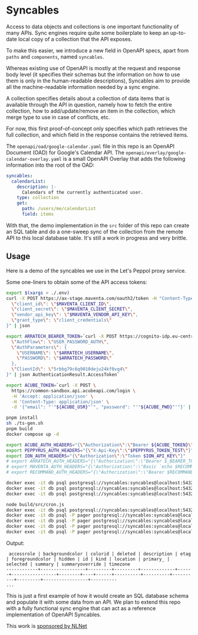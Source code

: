 # Syncables

Access to data objects and collections is one important functionality of many APIs. Sync engines require quite some boilerplate to keep an up-to-date local copy of a collection that the API exposes.

To make this easier, we introduce a new field in OpenAPI specs, apart from `paths` and `components`, named `syncables`.

Whereas existing use of OpenAPI is mostly at the request and response body level (it specifies their schemas but the information on how to use them is only in the human-readable descriptions), Syncables aim to provide all the machine-readable information needed by a sync engine.

A collection specifies details about a collection of data items that is available through the API in question,
namely how to fetch the entire collection, how to add/update/remove an item in the collection, which merge type to use in case of conflicts, etc.

For now, this first proof-of-concept only specifies which path retrieves the full collection, and which field in the response contains the retrieved items.

The `openapi/oad/google-calendar.yaml` file in this repo is an OpenAPI Document (OAD) for Google's Calendar API.
The `openapi/overlay/google-calendar-overlay.yaml` is a small OpenAPI Overlay that adds the following information into the root of the OAD:
```yaml
syncables:
  calendarList:
    description: |-
      Calendars of the currently authenticated user.
    type: collection
    get:
      path: /users/me/calendarList
      field: items
```
With that, the demo implementation in the `src` folder of this repo can create an SQL table and do a one-sweep sync of the collection from the remote API to this local database table.
It's still a work in progress and very brittle.

## Usage
Here is a demo of the syncables we use in the Let's Peppol proxy service.

Some one-liners to obtain some of the API access tokens:
```sh
export $(xargs < ./.env)
curl -X POST https://ax-stage.maventa.com/oauth2/token -H "Content-Type: application/json" -d "{
  \"client_id\": \"$MAVENTA_CLIENT_ID\",
  \"client_secret\": \"$MAVENTA_CLIENT_SECRET\",
  \"vendor_api_key\": \"$MAVENTA_VENDOR_API_KEY\",
  \"grant_type\": \"client_credentials\"
}" | json

export ARRATECH_BEARER_TOKEN=`curl -X POST https://cognito-idp.eu-central-1.amazonaws.com/ -H "Content-Type: application/x-amz-json-1.1" -H "X-Amz-Target: AWSCognitoIdentityProviderService.InitiateAuth" -d "{                                 
  \"AuthFlow\": \"USER_PASSWORD_AUTH\",
  \"AuthParameters\": {
    \"USERNAME\": \"$ARRATECH_USERNAME\",
    \"PASSWORD\": \"$ARRATECH_PASSWORD\"
  },                                          
  \"ClientId\": \"5rbbg79c6q9010deju24kf0vq4\"
}" | json AuthenticationResult.AccessToken`

export ACUBE_TOKEN=`curl -X POST \
  https://common-sandbox.api.acubeapi.com/login \
  -H 'Accept: application/json' \
  -H 'Content-Type: application/json' \
  -d '{"email": "'"${ACUBE_USR}"'", "password": "'"${ACUBE_PWD}"'"}' | json token`
```

```sh
pnpm install
sh ./ts-gen.sh
pnpm build
docker compose up -d

export ACUBE_AUTH_HEADERS="{\"Authorization\":\"Bearer ${ACUBE_TOKEN}\"}"
export PEPPYRUS_AUTH_HEADERS="{\"X-Api-Key\":\"$PEPPYRUS_TOKEN_TEST\"}"
export ION_AUTH_HEADERS="{\"Authorization\":\"Token $ION_API_KEY\"}"
# export ARRATECH_AUTH_HEADERS="{\"Authorization\":\"Bearer $_BEARER_TOKEN\"}"
# export MAVENTA_AUTH_HEADERS="{\"Authorization\":\"Basic `echo $RECOMMAND_API_KEY:$RECOMMAND_API_SECRET | base64`\"}"
# export RECOMMAND_AUTH_HEADERS="{\"Authorization\":\"Bearer $RECOMMAND_API_KEY\"}"

docker exec -it db psql postgresql://syncables:syncables@localhost:5432/syncables -c "create type direction as enum ('incoming', 'outgoing');"
docker exec -it db psql postgresql://syncables:syncables@localhost:5432/syncables -c "create type docType as enum ('invoice', 'credit-note');"
docker exec -it db psql postgresql://syncables:syncables@localhost:5432/syncables -c "create table FrontDocs (senderId text, senderName text, receiverId text, receiverName text, docType docType, direction direction, docId text, amount numeric, platformId text primary key, createdAt timestamp, issueDate timestamp, dueDate timestamp, paid timestamp, paymentTermsNote text, ubl text);"

node build/src/cron.js
docker exec -it db psql postgresql://syncables:syncables@localhost:5432/syncables -c "\d+"
docker exec -it db psql -P pager postgresql://syncables:syncables@localhost:5432/syncables -c "select * from recommand_documents limit 1;"
docker exec -it db psql -P pager postgresql://syncables:syncables@localhost:5432/syncables -c "select * from acube_invoice limit 1;"
docker exec -it db psql -P pager postgresql://syncables:syncables@localhost:5432/syncables -c "select * from ion_receivetransactions limit 1;"
docker exec -it db psql -P pager postgresql://syncables:syncables@localhost:5432/syncables -c "select * from peppyrus_message limit 1;"
```
Output:
```
 accessrole | backgroundcolor | colorid | deleted | description | etag | foregroundcolor | hidden | id | kind | location | primary_ | selected | summary | summaryoverride | timezone 
------------+-----------------+---------+---------+-------------+------+-----------------+--------+----+------+----------+----------+----------+---------+-----------------+----------
...
```
This is just a first example of how it would create an SQL database schema and populate it with some data from an API. We plan to extend this repo with a fully functional sync engine that can act as a reference implementation of OpenAPI Syncables.

This work is [sponsored by NLNet](https://nlnet.nl/project/TUBS/)
